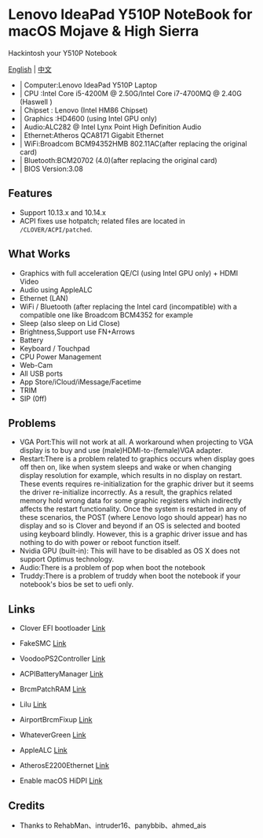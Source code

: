 # Lenovo IdeaPad Y510P NoteBook for macOS Mojave & High Sierra

Hackintosh your Y510P Notebook

[English](README-EN.md) | [中文](README.md)

* | Computer:Lenovo IdeaPad Y510P Laptop
* | CPU :Intel Core i5-4200M @ 2.50G/Intel Core i7-4700MQ @ 2.40G (Haswell )
* | Chipset : Lenovo (Intel HM86 Chipset)
* | Graphics :HD4600 (using Intel GPU only) 
* | Audio:ALC282 @ Intel Lynx Point High Definition Audio
* | Ethernet:Atheros QCA8171 Gigabit Ethernet
* | WiFi:Broadcom BCM94352HMB 802.11AC(after replacing the original card)   
* | Bluetooth:BCM20702 (4.0)(after replacing the original card)             
* | BIOS Version:3.08                 

## Features

* Support 10.13.x and 10.14.x
* ACPI fixes use hotpatch; related files are located in `/CLOVER/ACPI/patched`.

## What Works
* Graphics with full acceleration QE/CI (using Intel GPU only) + HDMI Video
* Audio using AppleALC
* Ethernet (LAN)
* WiFi / Bluetooth (after replacing the Intel card (incompatible) with a compatible one like Broadcom BCM4352 for example
* Sleep (also sleep on Lid Close)
* Brightness,Support use FN+Arrows﻿
* Battery
* Keyboard / Touchpad
* CPU Power Management
* Web-Cam
* All USB ports
* App Store/iCloud/iMessage/Facetime
* TRIM
* SIP (0ff)


## Problems
* VGA Port:This will not work at all. A workaround when projecting to VGA display is to buy and use (male)HDMI-to-(fem﻿ale)VGA adapter. 
* Restart:There is a problem related to graphics occurs when﻿ display goes off then on, like when system sleeps ﻿and wake or when changing display r﻿esolutio﻿n for example, which results in n﻿o display on restart﻿. These ev﻿ents requires re-initialization for the graphic driver but it seems the driver re-initialize incorrectly. As a result, the graphics related memory hold wrong data for some graphic registers which indirectly affects the restart functionality. Once the system is restarted in any of these scenarios, the POST (where Lenovo logo should appear) has no display and so is Clover and beyond if an OS is selected and booted using keyboard blindly. However, this is a graphic driver issue and has nothing to do with power or reboot function itself.
* Nvidia GPU (built-in): This will have to be disabled as OS X does not support Optimus technology.
* Audio:There is a problem of pop when boot the notebook
* Truddy:There is a problem of truddy when boot the notebook if your notebook's bios be set to uefi only.

## Links

- Clover EFI bootloader [Link](https://github.com/Dids/clover-builder/releases)

- FakeSMC [Link](https://bitbucket.org/RehabMan/os-x-fakesmc-kozlek/downloads/)

- VoodooPS2Controller [Link](https://bitbucket.org/RehabMan/os-x-acpi-battery-driver/)

- ACPIBatteryManager [Link](https://bitbucket.org/RehabMan/os-x-acpi-battery-driver/)

- BrcmPatchRAM [Link](https://bitbucket.org/RehabMan/os-x-brcmpatchram/downloads/)

- Lilu [Link](https://github.com/acidanthera/Lilu)

- AirportBrcmFixup [Link](https://github.com/acidanthera/AirportBrcmFixup)

- WhateverGreen [Link](https://github.com/acidanthera/WhateverGreen)

- AppleALC [Link](https://github.com/acidanthera/AppleALC)

- AtherosE2200Ethernet [Link](https://github.com/Mieze/AtherosE2200Ethernet)

- Enable macOS HiDPI [Link](https://github.com/xzhih/one-key-hidpi)

## Credits

- Thanks to RehabMan、intruder16、panybbib、ahmed_ais

